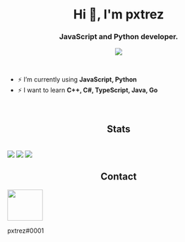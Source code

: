<h1 align="center">Hi 👋, I'm pxtrez</h1>
<h3 align="center">JavaScript and Python developer.</h3>
<p align="center">
  <img align="center" src="https://komarev.com/ghpvc/?username=pxtrez&color=dcc300">
</p>

<br>

- ⚡ I’m currently using **JavaScript, Python**
- ⚡ I want to learn **C++, C#, TypeScript, Java, Go**

<br>

<h2 align="center">Stats</h2>

<br>

<img align="center" src="https://github-readme-stats.vercel.app/api/top-langs/?username=pxtrez&&show_icons=true&title_color=f1e05a&icon_color=03A87C&text_color=ffffff&bg_color=000000&border_radius=0.75rem&layout=compact">

<img align="center" src="https://github-readme-stats.vercel.app/api/wakatime?username=pxtrez&&show_icons=true&title_color=f1e05a&icon_color=03A87C&text_color=ffffff&bg_color=000000&custom_title=WakaTime%20stats%20for%20last%20week&border_radius=0.75rem">

<img align="center" src="https://github-readme-stats.vercel.app/api?username=pxtrez&&show_icons=true&title_color=f1e05a&icon_color=f1e05a&text_color=ffffff&bg_color=000000&border_radius=0.75rem">

<br>

<h2 align="center">Contact</h2>
<a href="https://discord.com/users/441244042525671424">
  <img src="https://cdn.jsdelivr.net/npm/simple-icons@3.0.1/icons/discord.svg" height="70" width="80">
</a>
<p>
  pxtrez#0001
</p>
